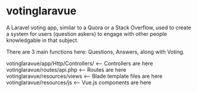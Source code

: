 # votinglaravue
A Laravel voting app, similar to a Quora or a Stack Overflow, used to create a system for users (question askers) to engage with other people knowledgable in that subject.

There are 3 main functions here: Questions, Answers, along with Voting.

votinglaravue/app/Http/Controllers/ <-- Controllers are here
votinglaravue/routes/api.php <-- Routes are here
votinglaravue/resources/views <-- Blade template files are here 
votinglaravue/resources/js <-- Vue.js components are here
